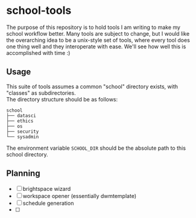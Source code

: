 # school-tools

The purpose of this repository is to hold tools I am writing to make my school workflow better. Many tools are subject to change, but I would like the overarching idea to be a unix-style set of tools, where every tool does one thing well and they interoperate with ease. We'll see how well this is accomplished with time :)  
  
## Usage
This suite of tools assumes a common "school" directory exists, with "classes" as subdirectories.  
The directory structure should be as follows:
```
school
├── datasci
├── ethics
├── os
├── security
└── sysadmin
```  
The environment variable ``SCHOOL_DIR`` should be the absolute path to this school directory.  


## Planning
- [ ] brightspace wizard
- [ ] workspace opener (essentially dwmtemplate)
- [ ] schedule generation
- [ ] 
